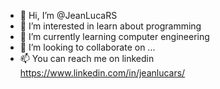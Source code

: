 - 👋 Hi, I’m @JeanLucaRS
- 👀 I’m interested in learn about programming
- 🌱 I’m currently learning computer engineering
- 💞️ I’m looking to collaborate on ...
- 📫 You can reach me on linkedin https://www.linkedin.com/in/jeanlucars/

<!---
JeanLucaRS/JeanLucaRS is a ✨ special ✨ repository because its `README.md` (this file) appears on your GitHub profile.
You can click the Preview link to take a look at your changes.
--->
